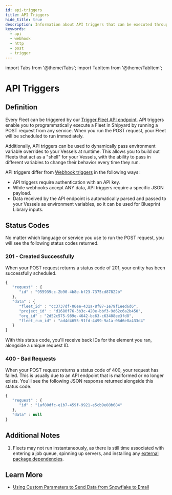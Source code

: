 ```yaml
---
id: api-triggers
title: API Triggers
hide_title: true
description: Information about API triggers that can be executed through external systems.
keywords:
  - api
  - webhook
  - http
  - post
  - trigger
---
```


import Tabs from '@theme/Tabs';
import TabItem from '@theme/TabItem';

# API Triggers

## Definition

Every Fleet can be triggered by our [Trigger Fleet API endpoint](https://shipyard.readme.io/reference/trigger-fleet). API triggers enable you to programmatically execute a Fleet in Shipyard by running a POST request from any service. When you run the POST request, your Fleet will be scheduled to run immediately.

Additionally, API triggers can be used to dynamically pass environment variable overrides to your Vessels at runtime. This allows you to build out Fleets that act as a "shell" for your Vessels, with the ability to pass in different variables to change their behavior every time they run.

API triggers differ from [Webhook triggers](webhook-triggers.md) in the following ways:
- API triggers require authentication with an API key.
- While webhooks accept ANY data, API triggers require a specific JSON payload.
- Data received by the API endpoint is automatically parsed and passed to your Vessels as environment variables, so it can be used for Blueprint Library inputs.

## Status Codes

No matter which language or service you use to run the POST request, you will see the following status codes returned.

### 201 - Created Successfully

When your POST request returns a status code of 201, your entity has been successfully scheduled.

```javascript
{
   "request" : {
      "id" : "955939cc-2b90-4b8e-bf23-7375cd87822b"
   },
   "data" : {
      "fleet_id" : "cc3737df-06ee-431a-8f87-1e79f1eed6d6",
      "project_id" : "d1680f76-3b3c-420e-bbf3-9d62c6a2b450",
      "org_id" : "2d52c575-989e-4642-bc63-c63408ee3fd8",
      "fleet_run_id" : "ad4d4655-91fd-4499-9a1a-06d6e8a433d4"
   }
}
```

With this status code, you'll receive back IDs for the element you ran, alongside a unique request ID.

### 400 - Bad Requests

When your POST request returns a status code of 400, your request has failed. This is usually due to an API endpoint that is malformed or no longer exists. You'll see the following JSON response returned alongside this status code.

```javascript
{
   "request" : {
      "id" : "1af80dfc-e1b7-459f-9921-e5cb9e08b684"
   },
   "data" : null
}
```

## Additional Notes

1. Fleets may not run instantaneously, as there is still time associated with entering a job queue, spinning up servers, and installing any [external package dependencies](../packages/external-package-dependencies.md).

## Learn More
- [Using Custom Parameters to Send Data from Snowflake to Email](https://www.shipyardapp.com/blog/run-now-with-custom-parameters/)